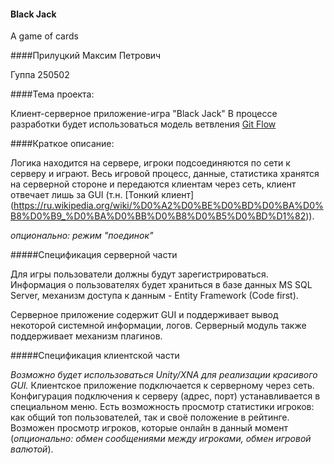 #### Black Jack
A game of cards

####Прилуцкий Максим Петрович

Гуппа 250502

####Тема проекта:

Клиент-серверное приложение-игра "Black Jack"
В процессе разработки будет использоваться модель ветвления [Git Flow](http://habrahabr.ru/post/106912/)

####Краткое описание:

Логика находится на сервере, игроки подсоединяются по сети к серверу и играют. Весь игровой процесс, данные, статистика хранятся на серверной стороне и передаются клиентам через сеть, клиент отвечает лишь за GUI (т.н. [Тонкий клиент] (https://ru.wikipedia.org/wiki/%D0%A2%D0%BE%D0%BD%D0%BA%D0%B8%D0%B9_%D0%BA%D0%BB%D0%B8%D0%B5%D0%BD%D1%82)). 

*опционально: режим "поединок"*

#####Спецификация серверной части

Для игры пользователи должны будут зарегистрироваться. Информация о пользователях будет храниться в базе данных MS SQL Server, механизм доступа к данным - Entity Framework (Code first).

Серверное приложение содержит GUI и поддерживает вывод некоторой системной информации, логов. Серверный модуль также поддерживает механизм плагинов.

#####Спецификация клиентской части

*Возможно будет использоваться Unity/XNA для реализации красивого GUI.*
Клиентское приложение подключается к серверному через сеть. Конфигурация подключения к серверу (адрес, порт) устанавливается в специальном меню. Есть возможность просмотр статистики игроков: как общий топ пользователей, так и своё положение в рейтинге. Возможен просмотр игроков, которые онлайн в данный момент (*опционально: обмен сообщениями между игроками, обмен игровой валютой*).
